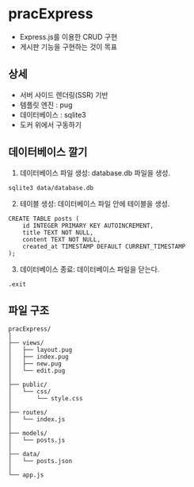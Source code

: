 # pracExpress
* Express.js를 이용한 CRUD 구현
* 게시판 기능을 구현하는 것이 목표

## 상세 
* 서버 사이드 렌더링(SSR) 기반
* 템플릿 엔진 : pug
* 데이터베이스 : sqlite3
* 도커 위에서 구동하기

## 데이터베이스 깔기
1. 데이터베이스 파일 생성: database.db 파일을 생성.
```{bash}
sqlite3 data/database.db
```

2. 테이블 생성: 데이터베이스 파일 안에 테이블을 생성.
```{bash}
CREATE TABLE posts (
    id INTEGER PRIMARY KEY AUTOINCREMENT,
    title TEXT NOT NULL,
    content TEXT NOT NULL,
    created_at TIMESTAMP DEFAULT CURRENT_TIMESTAMP
);
```

3. 데이터베이스 종료: 데이터베이스 파일을 닫는다.
```{bash}
.exit
```

## 파일 구조

```{text}
pracExpress/
│
├── views/
│   ├── layout.pug
│   ├── index.pug
│   ├── new.pug
│   └── edit.pug
│
├── public/
│   └── css/
│       └── style.css
│
├── routes/
│   └── index.js
│
├── models/
│   └── posts.js
│
├── data/
│   └── posts.json
│
└── app.js
```